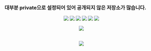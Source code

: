 
### 대부분 private으로 설정되어 있어 공개되지 않은 저장소가 많습니다.

<p align="center">
  <img src="https://img.shields.io/badge/Javascript-F7DF1E?style=flat&logo=javascript&logoColor=white" />
  <img src="https://img.shields.io/badge/Nodejs-5FA04E?style=flat&logo=nodedotjs&logoColor=white" />
  <img src="https://img.shields.io/badge/React-61DAFB?style=flat&logo=React&logoColor=white" />
  <img src="https://img.shields.io/badge/Nestjs-E0234E?style=flat&logo=Nestjs&logoColor=white" />
  <img src="https://img.shields.io/badge/MariaDB-003545?style=flat&logo=mariadb&logoColor=white" />
  <img src="https://img.shields.io/badge/Mysql-4479A1?style=flat&logo=mysql&logoColor=white" />

</p>
<p align="center">
  <a href="https://github.com/anhye0n/github-readme-stats">
  <img align="center" src="https://github-readme-stats.vercel.app/api/top-langs/?username=anhye0n&layout=compact" />
    
<br />
<br />
<br />
<a href="https://github.com/anuraghazra/github-readme-stats">
  <img align="center" src="https://github-readme-stats.vercel.app/api?username=Anhye0n&show_icons=true&theme=radical" />
</a>
</a>
</p>

